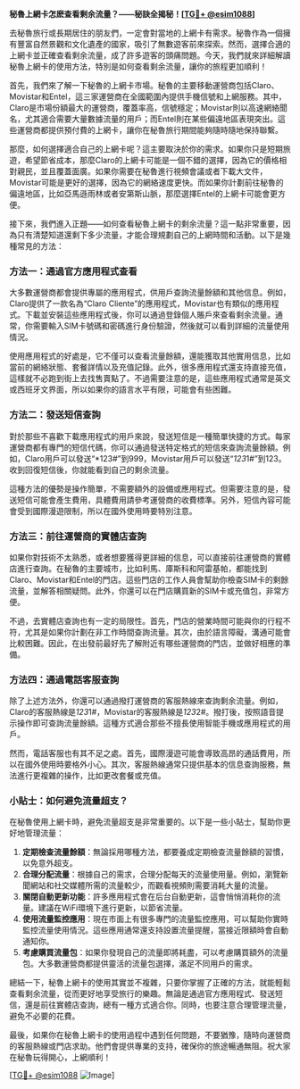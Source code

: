 **秘魯上網卡怎麽查看剩余流量？——秘訣全揭秘！[[TG💪+ @esim1088](https://t.me/s/esim1088)]**

去秘魯旅行或長期居住的朋友們，一定會對當地的上網卡有需求。秘魯作為一個擁有豐富自然景觀和文化遺產的國家，吸引了無數遊客前來探索。然而，選擇合適的上網卡並正確查看剩余流量，成了許多遊客的頭痛問題。今天，我們就來詳細解讀秘魯上網卡的使用方法，特別是如何查看剩余流量，讓你的旅程更加順利！

首先，我們來了解一下秘魯的上網卡市場。秘魯的主要移動運營商包括Claro、Movistar和Entel，這三家運營商在全國範圍內提供手機信號和上網服務。其中，Claro是市場份額最大的運營商，覆蓋率高，信號穩定；Movistar則以高速網絡聞名，尤其適合需要大量數據流量的用戶；而Entel則在某些偏遠地區表現突出。這些運營商都提供預付費的上網卡，讓你在秘魯旅行期間能夠隨時隨地保持聯繫。

那麼，如何選擇適合自己的上網卡呢？這主要取決於你的需求。如果你只是短期旅遊，希望節省成本，那麼Claro的上網卡可能是一個不錯的選擇，因為它的價格相對親民，並且覆蓋面廣。如果你需要在秘魯進行視頻會議或者下載大文件，Movistar可能是更好的選擇，因為它的網絡速度更快。而如果你計劃前往秘魯的偏遠地區，比如亞馬遜雨林或者安第斯山脈，那麼選擇Entel的上網卡可能會更方便。

接下來，我們進入正題——如何查看秘魯上網卡的剩余流量？這一點非常重要，因為只有清楚知道還剩下多少流量，才能合理規劃自己的上網時間和活動。以下是幾種常見的方法：

### 方法一：通過官方應用程式查看

大多數運營商都會提供專屬的應用程式，供用戶查詢流量餘額和其他信息。例如，Claro提供了一款名為“Claro Cliente”的應用程式，Movistar也有類似的應用程式。下載並安裝這些應用程式後，你可以通過登錄個人賬戶來查看剩余流量。通常，你需要輸入SIM卡號碼和密碼進行身份驗證，然後就可以看到詳細的流量使用情況。

使用應用程式的好處是，它不僅可以查看流量餘額，還能獲取其他實用信息，比如當前的網絡狀態、套餐詳情以及充值記錄。此外，很多應用程式還支持直接充值，這樣就不必跑到街上去找售賣點了。不過需要注意的是，這些應用程式通常是英文或西班牙文界面，所以如果你的語言水平有限，可能會有些困難。

### 方法二：發送短信查詢

對於那些不喜歡下載應用程式的用戶來說，發送短信是一種簡單快捷的方式。每家運營商都有專門的短信代碼，你可以通過發送特定格式的短信來查詢流量餘額。例如，Claro用戶可以發送“*123#”到999，Movistar用戶可以發送“*123*1#”到123。收到回復短信後，你就能看到自己的剩余流量。

這種方法的優勢是操作簡單，不需要額外的設備或應用程式。但需要注意的是，發送短信可能會產生費用，具體費用請參考運營商的收費標準。另外，短信內容可能會受到國際漫遊限制，所以在國外使用時要特別注意。

### 方法三：前往運營商的實體店查詢

如果你對技術不太熟悉，或者想要獲得更詳細的信息，可以直接前往運營商的實體店進行查詢。在秘魯的主要城市，比如利馬、庫斯科和阿雷基帕，都能找到Claro、Movistar和Entel的門店。這些門店的工作人員會幫助你檢查SIM卡的剩餘流量，並解答相關疑問。此外，你還可以在門店購買新的SIM卡或充值包，非常方便。

不過，去實體店查詢也有一定的局限性。首先，門店的營業時間可能與你的行程不符，尤其是如果你計劃在非工作時間查詢流量。其次，由於語言障礙，溝通可能會比較困難。因此，在出發前最好先了解附近有哪些運營商的門店，並做好相應的準備。

### 方法四：通過電話客服查詢

除了上述方法外，你還可以通過撥打運營商的客服熱線來查詢剩余流量。例如，Claro的客服熱線是*123*1#，Movistar的客服熱線是*123*2#。撥打後，按照語音提示操作即可查詢流量餘額。這種方式適合那些不擅長使用智能手機或應用程式的用戶。

然而，電話客服也有其不足之處。首先，國際漫遊可能會導致高昂的通話費用，所以在國外使用時要格外小心。其次，客服熱線通常只提供基本的信息查詢服務，無法進行更複雜的操作，比如更改套餐或充值。

### 小貼士：如何避免流量超支？

在秘魯使用上網卡時，避免流量超支是非常重要的。以下是一些小貼士，幫助你更好地管理流量：

1. **定期檢查流量餘額**：無論採用哪種方法，都要養成定期檢查流量餘額的習慣，以免意外超支。
2. **合理分配流量**：根據自己的需求，合理分配每天的流量使用量。例如，瀏覽新聞網站和社交媒體所需的流量較少，而觀看視頻則需要消耗大量的流量。
3. **關閉自動更新功能**：許多應用程式會在后台自動更新，這會悄悄消耗你的流量。建議在WiFi環境下進行更新，以節省流量。
4. **使用流量監控應用**：現在市面上有很多專門的流量監控應用，可以幫助你實時監控流量使用情況。這些應用通常還支持設置流量提醒，當接近限額時會自動通知你。
5. **考慮購買流量包**：如果你發現自己的流量即將耗盡，可以考慮購買額外的流量包。大多數運營商都提供靈活的流量包選擇，滿足不同用戶的需求。

總結一下，秘魯上網卡的使用其實並不複雜，只要你掌握了正確的方法，就能輕鬆查看剩余流量，從而更好地享受旅行的樂趣。無論是通過官方應用程式、發送短信，還是前往實體店查詢，總有一種方式適合你。同時，也要注意合理管理流量，避免不必要的花費。

最後，如果你在秘魯上網卡的使用過程中遇到任何問題，不要猶豫，隨時向運營商的客服熱線或門店求助。他們會提供專業的支持，確保你的旅途暢通無阻。祝大家在秘魯玩得開心，上網順利！

[[TG💪+ @esim1088](https://t.me/s/esim1088) ![Image](https://i.postimg.cc/4NQfJmqS/Snipaste-2025-05-13-00-14-12.png)]